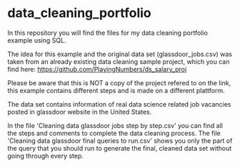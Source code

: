 # data_cleaning_portfolio
In this repository you will find the files for my data cleaning portfolio example using SQL.

The idea for this example and the original data set (glassdoor_jobs.csv) was taken from an already existing data cleaning sample project, which you can find here:
https://github.com/PlayingNumbers/ds_salary_proj

Please be aware that this is NOT a copy of the project refered to on the link, this example contains different steps and is made on a different plattform.

The data set contains information of real data science related job vacancies posted in glassdoor website in the United States. 

In the file 'Cleaning data glassdoor jobs step by step.csv' you can find all the steps and comments to complete the data cleaning process. 
The file 'Cleaning data glassdoor final queries to run.csv' shows you only the part of the query that you should run to generate the final, cleaned data set without going through every step.

